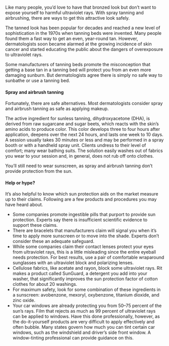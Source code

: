 Like many people, you’d love to have that bronzed look but don’t want to expose yourself to harmful ultraviolet rays. With spray tanning and airbrushing, there are ways to get this attractive look safely.

The tanned look has been popular for decades and reached a new level of sophistication in the 1970s when tanning beds were invented. Many people found them a fast way to get an even, year-round tan. However, dermatologists soon became alarmed at the growing incidence of skin cancer and started educating the public about the dangers of overexposure to ultraviolet rays.

Some manufacturers of tanning beds promote the misconception that getting a base tan in a tanning bed will protect you from an even more damaging sunburn. But dermatologists agree there is simply no safe way to sunbathe or use a tanning bed.

#### Spray and airbrush tanning

Fortunately, there are safe alternatives. Most dermatologists consider spray and airbrush tanning as safe as applying makeup.

The active ingredient for sunless tanning, dihydroxyacetone (DHA), is derived from raw sugarcane and sugar beets, which reacts with the skin’s amino acids to produce color. This color develops three to four hours after application, deepens over the next 24 hours, and lasts one week to 10 days. A session usually takes 30 minutes or less and may be performed in a spray booth or with a handheld spray unit. Clients undress to their level of comfort; many wear bathing suits. The solution easily washes out of fabrics you wear to your session and, in general, does not rub off onto clothes.

You’ll still need to wear sunscreen, as spray and airbrush tanning don’t provide protection from the sun.

#### Help or hype?

It’s also helpful to know which sun protection aids on the market measure up to their claims. Following are a few products and procedures you may have heard about.

-   Some companies promote ingestible pills that purport to provide sun protection. Experts say there is insufficient scientific evidence to support these claims.
-   There are bracelets that manufacturers claim will signal you when it’s time to apply more sunscreen or to move into the shade. Experts don’t consider these an adequate safeguard.
-   While some companies claim their contact lenses protect your eyes from ultraviolet rays, this is a little misleading since the entire eyeball needs protection. For best results, use a pair of comfortable wraparound sunglasses with an ultraviolet block and polarizing lenses.
-   Cellulose fabrics, like acetate and rayon, block some ultraviolet rays. Rit makes a product called SunGuard, a detergent you add into your washer, that significantly improves the sun protection factor of cotton clothes for about 20 washings.
-   For maximum safety, look for some combination of these ingredients in a sunscreen: avobenzone, mexoryl, oxybenzone, titanium dioxide, and zinc oxide.
-   Your car windows are already protecting you from 50–75 percent of the sun’s rays. Film that rejects as much as 99 percent of ultraviolet rays can be applied to windows. Have this done professionally, however, as the do-it-yourself products are very difficult to apply effectively and often bubble. Many states govern how much you can tint certain car windows, such as the windshield and driver’s side front window. A window-tinting professional can provide guidance on this.